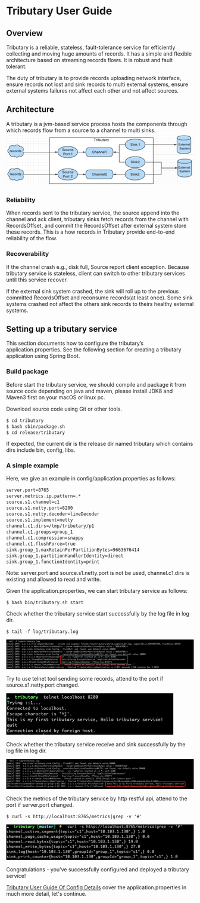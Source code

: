 # Tributary User Guide

## Overview

Tributary is a reliable, stateless, fault-tolerance service for efficiently collecting and moving huge amounts of
records. It has a simple and flexible architecture based on streaming records flows. It is robust and fault tolerant.

The duty of tributary is to provide records uploading network interface, ensure records not lost and sink records to
multi external systems, ensure external systems failures not affect each other and not affect sources.

## Architecture

A tributary is a jvm-based service process hosts the components through which records flow from a source to a channel to
multi sinks.
![image](picture/tributary.png)

### Reliability

When records sent to the tributary service, the source append into the channel and ack client, tributary sinks fetch
records from the channel with RecordsOffset, and commit the RecordsOffset after external system store these records.
This is a how records in Tributary provide end-to-end reliability of the flow.

### Recoverability

If the channel crash e.g., disk full, Source report client exception. Because tributary service is stateless, client can
switch to other tributary services until this service recover.

If the external sink system crashed, the sink will roll up to the previous committed RecordsOffset and reconsume
records(at least once). Some sink systems crashed not affect the others sink records to theirs healthy external systems.

## Setting up a tributary service

This section documents how to configure the tributary’s application.properties. See the following section for creating a
tributary application using Spring Boot.

### Build package

Before start the tributary service, we should compile and package it from source code depending on java and maven,
please install JDK8 and Maven3 first on your macOS or linux pc.

Download source code using Git or other tools.

```shell
$ cd tributary
$ bash sbin/package.sh
$ cd release/tributary  
``` 

If expected, the current dir is the release dir named tributary which contains dirs include bin, config, libs.

### A simple example

Here, we give an example in config/application.properties as follows:

```properties
server.port=8765
server.metrics.ip.pattern=.*
source.s1.channel=c1
source.s1.netty.port=8200
source.s1.netty.decoder=lineDecoder
source.s1.implement=netty
channel.c1.dirs=/tmp/tributary/p1
channel.c1.groups=group_1
channel.c1.compression=snappy
channel.c1.flushForce=true
sink.group_1.maxRetainPerPartitionBytes=9663676414
sink.group_1.partitionHandlerIdentity=direct
sink.group_1.functionIdentity=print
```

Note: server.port and source.s1.netty.port is not be used, channel.c1.dirs is existing and allowed to read and write.

Given the application.properties, we can start tributary service as follows:

```shell
$ bash bin/tributary.sh start
```

Check whether the tributary service start successfully by the log file in log dir.

```shell
$ tail -f log/tributary.log
```

![image](picture/start_success_log.png)

Try to use telnet tool sending some records, attend to the port if source.s1.netty.port changed.

![image](picture/telnet_client.png)

Check whether the tributary service receive and sink successfully by the log file in log dir.

![image](picture/receive_success_log.png)

Check the metrics of the tributary service by http restful api, attend to the port if server.port changed.

```shell
$ curl -s http://localhost:8765/metrics|grep -v '#'
```

![image](picture/metrics_url.png)

Congratulations - you’ve successfully configured and deployed a tributary service!

[Tributary User Guide Of Config Details](user_guide_config_detail.md) cover the application.properties in much more
detail, let's continue.
